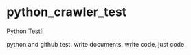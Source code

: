 # python_crawler_test

Python Test!!

python and github test.
write documents, write code, just code
